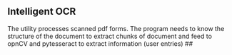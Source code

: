 <strong><h2>Intelligent OCR</h2></strong>
The utility processes scanned pdf forms. The program needs to know the structure of the document to extract chunks of document and feed to opnCV and pytesseract to extract information (user entries) ##
